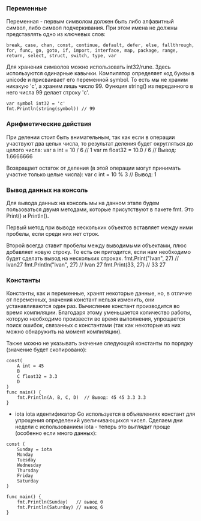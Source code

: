 ### Переменные

Переменная - первым символом должен быть либо алфавитный символ, либо символ подчеркивания. При этом имена не должны представлять одно из ключевых слов: 
```
break, case, chan, const, continue, default, defer, else, fallthrough, for, func, go, goto, if, import, interface, map, package, range, return, select, struct, switch, type, var
```

Для хранения символов можно использовать int32/rune. Здесь используются одинарные кавычки. Компилятор определяет код буквы в unicode и присваивает его переменной symbol. То есть мы не храним никакую 'c', а храним лишь число 99. Функция string() из переданного в него числа 99 делает строку 'c'.

```
var symbol int32 = 'c'
fmt.Println(string(symbol)) // 99
```


### Арифметические действия

При делении стоит быть внимательным, так как если в операции участвуют два целых числа, то результат деления будет округляться до целого числа:
var a int = 10 / 6    // 1
var m float32 = 10.0 / 6   // Вывод: 1.6666666

Возвращает остаток от деления (в этой операции могут принимать участие только целые числа)﻿:
var c int = 10 % 3   //  Вывод: 1


### Вывод данных на консоль

Для вывода данных на консоль мы на данном этапе будем пользоваться двумя методами, которые присутствуют в пакете fmt. Это Print() и Println().

Первый метод при выводе нескольких объектов вставляет между ними пробелы, если среди них нет строк.

Второй всегда ставит пробелы между выводимыми объектами, плюс добавляет новую строку. То есть он пригодится, если нам необходимо будет сделать вывод на нескольких строках.
fmt.Print("Ivan", 27) // Ivan27
fmt.Println("Ivan", 27) // Ivan 27
fmt.Print(33, 27) // 33 27

### Константы
Константы, как и переменные, хранят некоторые данные, но, в отличие от переменных, значения констант нельзя изменить, они устанавливаются один раз. Вычисление констант производится во время компиляции. Благодаря этому уменьшается количество работы, которую необходимо произвести во время выполнения, упрощается поиск ошибок, связанных с константами (так как некоторые из них можно обнаружить на момент компиляции).

Также можно не указывать значение следующей константы по порядку (значение будет скопировано):
```
const(
	A int = 45
	B
	C float32 = 3.3
	D
)
func main() {
	fmt.Println(A, B, C, D)  // Вывод: 45 45 3.3 3.3
}
```

* iota
iota идентификатор Go используется в объявлениях констант для упрощения определений увеличивающихся чисел.
Сделаем дни недели с использованием iota - теперь это выглядит проще (особенно если много данных):  
```
const (
	Sunday = iota
	Monday
	Tuesday
	Wednesday
	Thursday
	Friday
	Saturday
)

func main() {
	fmt.Println(Sunday)   // вывод 0
	fmt.Println(Saturday) // вывод 6
}
```
